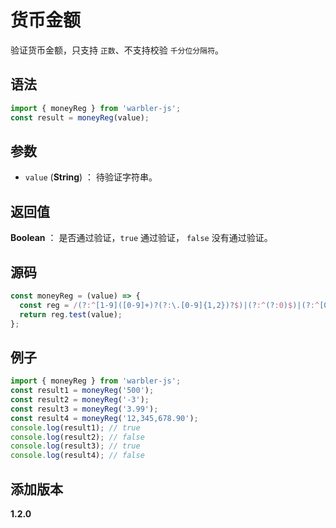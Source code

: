 # 货币金额

验证货币金额，只支持 `正数`、不支持校验 `千分位分隔符`。

## 语法

```js
import { moneyReg } from 'warbler-js';
const result = moneyReg(value);
```

## 参数

- `value` (**String**) ： 待验证字符串。

## 返回值

**Boolean** ： 是否通过验证，`true` 通过验证， `false` 没有通过验证。

## 源码

```js
const moneyReg = (value) => {
  const reg = /(?:^[1-9]([0-9]+)?(?:\.[0-9]{1,2})?$)|(?:^(?:0)$)|(?:^[0-9]\.[0-9](?:[0-9])?$)/;
  return reg.test(value);
};
```

## 例子

```js
import { moneyReg } from 'warbler-js';
const result1 = moneyReg('500');
const result2 = moneyReg('-3');
const result3 = moneyReg('3.99');
const result4 = moneyReg('12,345,678.90');
console.log(result1); // true
console.log(result2); // false
console.log(result3); // true
console.log(result4); // false
```

## 添加版本

**1.2.0**

